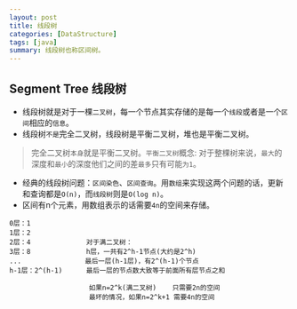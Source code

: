 ```yaml
---
layout: post
title: 线段树
categories: [DataStructure]
tags: [java]
summary: 线段树也称区间树。
---
```


## Segment Tree 线段树
- 线段树就是对于一棵`二叉树`，每一个节点其实存储的是每一个`线段`或者是一个`区间`相应的`信息`。
- 线段树`不是`完全二叉树，线段树是平衡二叉树，堆也是平衡二叉树。
> 完全二叉树`本身`就是平衡二叉树。`平衡二叉树`概念: 对于整棵树来说，`最大`的深度和`最小`的深度他们之间的差`最多`只有可能`为1`。  
- 经典的线段树问题：`区间染色`、`区间查询`。用`数组`来实现这两个问题的话，更新和查询都是`O(n)`，而`线段树`则是`O(log n)`。
- 区间有n个元素，用数组表示的话需要`4n`的空间来存储。
```
0层：1              
1层：2              
2层：4              对于满二叉树：
3层：8              h层，一共有2^h-1节点(大约是2^h)
...                最后一层(h-1层)，有2^(h-1)个节点
h-1层：2^(h-1)      最后一层的节点数大致等于前面所有层节点之和

                    如果n=2^k(满二叉树)    只需要2n的空间
                    最坏的情况，如果n=2^k+1 需要4n的空间
```




